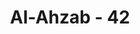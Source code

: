 ---
title: "Al-Ahzab - 42"
no: 42
arabic_no: ٤٢
ayah: وَّسَبِّحُوْهُ بُكْرَةً وَّاَصِيْلًا 
translation: "dan bertasbihlah kepada-Nya pada waktu pagi dan petang."
tafsir: "Pada ayat ini, Allah menganjurkan kepada semua orang beriman yang membenarkan Allah dan rasul-Nya supaya banyak zikir mengingat Allah dengan menyebut nama-Nya sebanyak-banyaknya dengan hati dan lidah pada setiap keadaan dan setiap waktu. Sebab, Allah-lah yang melimpahkan segala nikmat kepada mereka yang tidak terhingga banyaknya. Mereka diperintahkan bertasbih kepada-Nya dengan pengertian membersihkan dan menyucikan Allah dari segala sesuatu yang tidak pantas bagi-Nya.\n\nBerzikir dan bertasbih ini dilakukan di pagi hari ketika baru bangun dari tidur, sebab ketika itu seakan-akan seseorang hidup kembali setelah mati, untuk menghadapi hidup yang baru. Diperintahkan juga bertasbih pada sore hari karena pada saat itu seseorang telah selesai mengerjakan bermacam-macam pekerjaan sepanjang hari. Zikir pada waktu itu merupakan tanda bersyukur kepada Allah atas limpahan taufik dan hidayah-Nya sehingga dapat melaksanakan pekerjaannya dengan baik, dan dapat memperoleh rezeki untuk keperluan hidupnya dan nafkah bagi keluarganya. \n\nDengan banyak zikir, ia dapat menghambakan diri kepada Allah dan untuk menghadapi alam akhirat. Di samping itu, ia dapat pula meneliti perbuatan yang sudah dilaksanakan sehingga dapat mengusahakan perbaikan-perbaikan yang diperlukan bagi hari-hari yang akan datang."
---